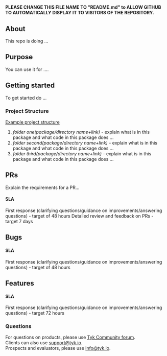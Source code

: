 # <REPO-NAME>
**PLEASE CHANGE THIS FILE NAME TO "README.md" to ALLOW GITHUB TO AUTOMATICALLY DISPLAY IT TO VISITORS OF THE REPOSITORY.**

<!-- Tell other people why your project is useful, what they can do with your project, and how they can use it.
As explained in GitHub it typically includes information on:
1. What the project does
2. Why the project is useful
3. How users can get started with the project
4. Where users can get help with your project
5. Who maintains and contributes to the project
For additional information, refer to the GitHub documentation on [customizing](https://docs.github.com/en/repositories/managing-your-repositorys-settings-and-features/customizing-your-repository/about-readmes) your repository's README.
-->

## About
This repo is doing ...
  
## Purpose
You can use it for ....
  
## Getting started  
To get started do ... <!-- add code snippet etc -->
  
### Project Structure
  [Example project structure](https://github.com/getkin/kin-openapi/tree/master#structure)
  
  1. *folder one(package/directory name+link)* - explain what is in this package and what code in this package does ...
  2. *folder second(package/directory name+link)* - explain what is in this package and what code in this package does ...
  3. *folder third(package/directory name+link)* - explain what is in this package and what code in this package does ...

     
## PRs
Explain the requirements for a PR...
  
#### SLA
First response (clarifying questions/guidance on improvements/answering questions) - target of 48 hours
Detailed review and feedback on PRs - target 7 days

  
## Bugs

#### SLA
First response (clarifying questions/guidance on improvements/answering questions) - target of 48 hours
  
  
## Features
  
#### SLA
First response (clarifying questions/guidance on improvements/answering questions) - target 72 hours
  
### Questions
For questions on products, please use [Tyk Community forum](https://community.tyk.io/).
  <br>
Clients can also use support@tyk.io.
   <br>
Prospects and evaluators, please use info@tyk.io.
